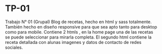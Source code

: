 # TP-01
Trabajo N° 01 (Grupal)
Blog de recetas, hecho en html y sass totalmente. 
También hecho en diseño responsive para que sea apto tanto para desktop como para mobile. 
Contiene 2 htmls , en la home page una de las recetas se puede seleccionar para mirarla completa.
El segundo html contiene la receta detallada con alunas imagenes y datos de contacto de redes sociales.
